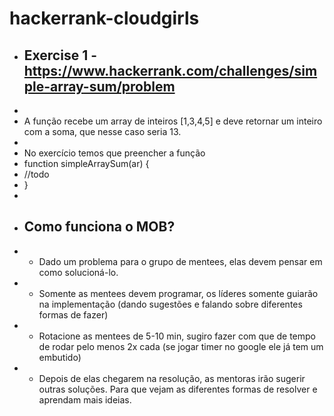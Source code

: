 # hackerrank-cloudgirls

 * ## Exercise 1 - https://www.hackerrank.com/challenges/simple-array-sum/problem
 * 
 * A função recebe um array de inteiros [1,3,4,5] e deve retornar um inteiro com a soma, que nesse caso seria 13. 
 * 
 * No exercício temos que preencher a função 
 * function simpleArraySum(ar) {
 * //todo
 * }
 * 
 * ## Como funciona o MOB?
 *  - Dado um problema para o grupo de mentees, elas devem pensar em como solucioná-lo.
 *  - Somente as mentees devem programar, os líderes somente guiarão na implementação (dando sugestões e falando sobre diferentes formas de fazer)
 *  - Rotacione as mentees de 5-10 min, sugiro fazer com que de tempo de rodar pelo menos 2x cada (se jogar timer no google ele já tem um embutido)
 *  - Depois de elas chegarem na resolução, as mentoras irão sugerir outras soluções. Para que vejam as diferentes formas de resolver e aprendam mais ideias.
 
